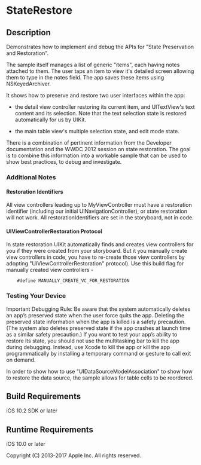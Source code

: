 # StateRestore

## Description

Demonstrates how to implement and debug the APIs for "State Preservation and Restoration".

The sample itself manages a list of generic "items", each having notes attached to them.  The user taps an item to view it's detailed screen allowing them to type in the notes field.  The app saves these items using NSKeyedArchiver.

It shows how to preserve and restore two user interfaces within the app:

- the detail view controller restoring its current item, and UITextView's text content and its selection.  Note that the text selection state is restored automatically for us by UIKit.

- the main table view's multiple selection state, and edit mode state.

There is a combination of pertinent information from the Developer documentation and the WWDC 2012 session on state restoration.  The goal is to combine this information into a workable sample that can be used to show best practices, to debug and investigate.

### Additional Notes

#### Restoration Identifiers
All view controllers leading up to MyViewController must have a restoration identifier (including our initial UINavigationController), or state restoration will not work.
All restorationIdentifiers are set in the storyboard, not in code.

#### UIViewControllerRestoration Protocol
In state restoration UIKit automatically finds and creates view controllers for you if they were created from your storyboard.  But it you manually create view controllers in code, you have to re-create those view controllers by adopting "UIViewControllerRestoration" protocol).  Use this build flag for manually created view controllers -

        #define MANUALLY_CREATE_VC_FOR_RESTORATION

### Testing Your Device

Important Debugging Rule:
Be aware that the system automatically deletes an app’s preserved state when the user force quits the app. Deleting the preserved state information when the app is killed is a safety precaution. (The system also deletes preserved state if the app crashes at launch time as a similar safety precaution.) If you want to test your app’s ability to restore its state, you should not use the multitasking bar to kill the app during debugging. Instead, use Xcode to kill the app or kill the app programmatically by installing a temporary command or gesture to call exit on demand.

In order to show how to use "UIDataSourceModelAssociation" to show how to restore the data source, the sample allows for table cells to be reordered.

## Build Requirements

iOS 10.2 SDK or later

## Runtime Requirements

iOS 10.0 or later


Copyright (C) 2013-2017 Apple Inc. All rights reserved.
